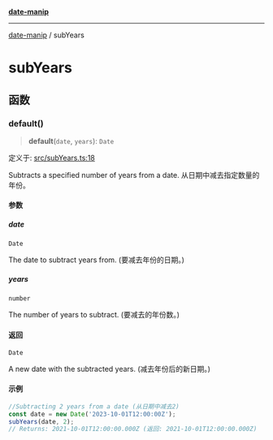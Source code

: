 [**date-manip**](index.md)

***

[date-manip](modules.md) / subYears

# subYears

## 函数

### default()

> **default**(`date`, `years`): `Date`

定义于: [src/subYears.ts:18](https://github.com/fengxinming/date-manip/blob/3800a276ff67972284419177dad55ada4d463d78/src/subYears.ts#L18)

Subtracts a specified number of years from a date.
从日期中减去指定数量的年份。

#### 参数

##### date

`Date`

The date to subtract years from. (要减去年份的日期。)

##### years

`number`

The number of years to subtract. (要减去的年份数。)

#### 返回

`Date`

A new date with the subtracted years. (减去年份后的新日期。)

#### 示例

```ts
//Subtracting 2 years from a date (从日期中减去2)
const date = new Date('2023-10-01T12:00:00Z');
subYears(date, 2);
// Returns: 2021-10-01T12:00:00.000Z (返回: 2021-10-01T12:00:00.000Z)
```
